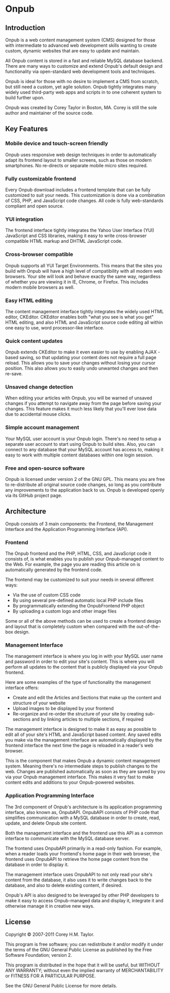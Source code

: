 Onpub
=====

Introduction
------------
Onpub is a web content management system (CMS) designed for those with intermediate to advanced web development skills wanting to create custom, dynamic websites that are easy to update and maintain.

All Onpub content is stored in a fast and reliable MySQL database backend. There are many ways to customize and extend Onpub's default design and functionality via open-standard web development tools and techniques.

Onpub is ideal for those with no desire to implement a CMS from scratch, but still need a custom, yet agile solution. Onpub tightly integrates many widely used third-party web apps and scripts in to one coherent system to build further upon.

Onpub was created by Corey Taylor in Boston, MA. Corey is still the sole author and maintainer of the source code.

Key Features
------------ 
### Mobile device and touch-screen friendly

Onpub uses responsive web design techniques in order to automatically adapt its frontend layout to smaller screens, such as those on modern smartphones. No re-directs or separate mobile micro sites required.

### Fully customizable frontend

Every Onpub download includes a frontend template that can be fully customized to suit your needs. This customization is done via a combination of CSS, PHP, and JavaScript code changes. All code is fully web-standards compliant and open source.

### YUI integration

The frontend interface tightly integrates the Yahoo User Interface (YUI) JavaScript and CSS libraries, making it easy to write cross-browser compatible HTML markup and DHTML JavaScript code.

### Cross-browser compatible

Onpub supports all YUI Target Environments. This means that the sites you build with Onpub will have a high level of compatibility with all modern web browsers. Your site will look and behave exactly the same way, regardless of whether you are viewing it in IE, Chrome, or Firefox. This includes modern mobile browsers as well.

### Easy HTML editing

The content management interface tightly integrates the widely used HTML editor, CKEditor. CKEditor enables both "what you see is what you get" HTML editing, and also HTML and JavaScript source code editing all within one easy to use, word processor-like interface.

### Quick content updates

Onpub extends CKEditor to make it even easier to use by enabling AJAX -based saving, so that updating your content does not require a full page reload. This allows you to save your changes without losing your cursor position. This also allows you to easily undo unwanted changes and then re-save.

### Unsaved change detection

When editing your articles with Onpub, you will be warned of unsaved changes if you attempt to navigate away from the page before saving your changes. This feature makes it much less likely that you'll ever lose data due to accidental mouse clicks.

### Simple account management

Your MySQL user account is your Onpub login. There's no need to setup a separate user account to start using Onpub to build sites. Also, you can connect to any database that your MySQL account has access to, making it easy to work with multiple content databases within one login session.

### Free and open-source software

Onpub is licensed under version 2 of the GNU GPL. This means you are free to re-distribute all original source code changes, so long as you contribute any improvements to the application back to us. Onpub is developed openly via its GitHub project page.

Architecture
------------
Onpub consists of 3 main components: the Frontend, the Management Interface and the Application Programming Interface (API).

### Frontend

The Onpub frontend and the PHP, HTML, CSS, and JavaScript code it consists of, is what enables you to publish your Onpub-managed content to the Web. For example, the page you are reading this article on is automatically generated by the frontend code.

The frontend may be customized to suit your needs in several different ways:

* Via the use of custom CSS code
* By using several pre-defined automatic local PHP include files
* By programmatically extending the OnpubFrontend PHP object
* By uploading a custom logo and other image files

Some or all of the above methods can be used to create a frontend design and layout that is completely custom when compared with the out-of-the-box design.

### Management Interface

The management interface is where you log in with your MySQL user name and password in order to edit your site's content. This is where you will perform all updates to the content that is publicly displayed via your Onpub frontend.

Here are some examples of the type of functionality the management interface offers:

* Create and edit the Articles and Sections that make up the content and structure of your website
* Upload images to be displayed by your frontend
* Re-organize and re-order the structure of your site by creating sub-sections and by linking articles to multiple sections, if required

The management interface is designed to make it as easy as possible to edit all of your site's HTML and JavaScript based content. Any saved edits you make via the management interface are automatically displayed by the frontend interface the next time the page is reloaded in a reader's web browser.

This is the component that makes Onpub a dynamic content management system. Meaning there's no intermediate steps to publish changes to the web. Changes are published automatically as soon as they are saved by you via your Onpub management interface. This makes it very fast to make content edits and additions to your Onpub-powered websites.

### Application Programming Interface

The 3rd component of Onpub's architecture is its application programming interface, also known as, OnpubAPI. OnpubAPI consists of PHP code that simplifies communication with a MySQL database in order to create, read, update, and delete Onpub site content.

Both the management interface and the frontend use this API as a common interface to communicate with the MySQL database server.

The frontend uses OnpubAPI primarily in a read-only fashion. For example, when a reader loads your frontend's home page in their web browser, the frontend uses OnpubAPI to retrieve the home page content from the database in order to display it.

The management interface uses OnpubAPI to not only read your site's content from the database, it also uses it to write changes back to the database, and also to delete existing content, if desired.

Onpub's API is also designed to be leveraged by other PHP developers to make it easy to access Onpub-managed data and display it, integrate it and otherwise manage it in creative new ways.

License
-------

Copyright © 2007-2011 Corey H.M. Taylor.

This program is free software; you can redistribute it and/or
modify it under the terms of the GNU General Public License
as published by the Free Software Foundation; version 2.

This program is distributed in the hope that it will be useful,
but WITHOUT ANY WARRANTY; without even the implied warranty of
MERCHANTABILITY or FITNESS FOR A PARTICULAR PURPOSE.

See the GNU General Public License for more details.
